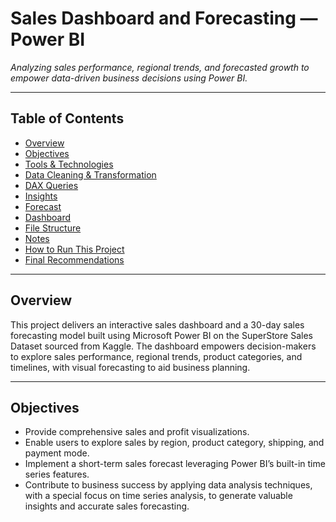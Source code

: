 # Sales Dashboard and Forecasting — Power BI

_Analyzing sales performance, regional trends, and forecasted growth to empower data-driven business decisions using Power BI._

---

## Table of Contents
- <a href="#overview">Overview</a>
- <a href="#objectives">Objectives</a>
- <a href="#tools--technologies">Tools & Technologies</a>
- <a href="#data-cleaning--transformation">Data Cleaning & Transformation</a>
- <a href="#dax-Queries">DAX Queries</a>
- <a href="#insights">Insights</a>
- <a href="#forecast">Forecast</a>
- <a href="#dashboard">Dashboard</a>
- <a href="#file-structure">File Structure</a>
- <a href="#notes">Notes</a>
- <a href="#how-to-run-this-project">How to Run This Project</a>
- <a href="#final-recommendations">Final Recommendations</a>

---

<h2><a class="anchor" id="overview"></a>Overview</h2>

This project delivers an interactive sales dashboard and a 30-day sales forecasting model built using Microsoft Power BI on the SuperStore Sales Dataset sourced from Kaggle. The dashboard empowers decision-makers to explore sales performance, regional trends, product categories, and timelines, with visual forecasting to aid business planning.

---

<h2><a class="anchor" id="objectives"></a>Objectives</h2>

- Provide comprehensive sales and profit visualizations.
- Enable users to explore sales by region, product category, shipping, and payment mode.
- Implement a short-term sales forecast leveraging Power BI’s built-in time series features.
- Contribute to business success by applying data analysis techniques, with a special focus on time series analysis, to generate valuable insights and accurate sales forecasting.



